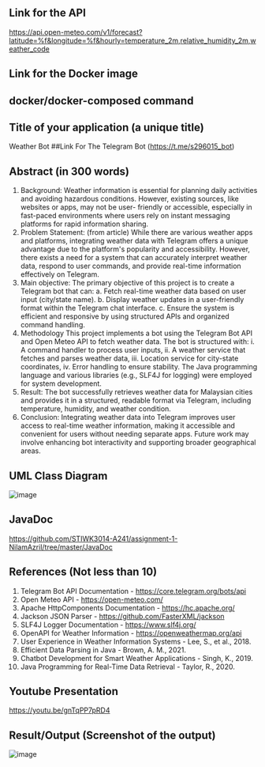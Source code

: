 
## Link for the API
https://api.open-meteo.com/v1/forecast?latitude=%f&longitude=%f&hourly=temperature_2m,relative_humidity_2m,weather_code
## Link for the Docker image 

## docker/docker-composed command

## Title of your application (a unique title)
Weather Bot 
##Link For The Telegram Bot
(https://t.me/s296015_bot)
## Abstract (in 300 words)
   1. Background:
    Weather information is essential for planning daily activities and avoiding hazardous conditions. However, existing sources, like websites or apps, may not be user-            friendly or accessible, especially in fast-paced environments where users rely on instant messaging platforms for rapid information sharing.
   2. Problem Statement: (from article)
    While there are various weather apps and platforms, integrating weather data with Telegram offers a unique advantage due to the platform's popularity and accessibility.        However, there exists a need for a system that can accurately interpret weather data, respond to user commands, and provide real-time information effectively on Telegram.
   3. Main objective:
 The primary objective of this project is to create a Telegram bot that can:
   a. Fetch real-time weather data based on user input (city/state name).
   b. Display weather updates in a user-friendly format within the Telegram chat interface.
   c. Ensure the system is efficient and responsive by using structured APIs and organized command handling.
   4. Methodology
      This project implements a bot using the Telegram Bot API and Open Meteo API to fetch weather data. The bot is structured with:
   i. A command handler to process user inputs,
   ii. A weather service that fetches and parses weather data,
   iii. Location service for city-state coordinates,
   iv. Error handling to ensure stability. The Java programming language and various libraries (e.g., SLF4J for logging) were employed for system development.
   5. Result:
   The bot successfully retrieves weather data for Malaysian cities and provides it in a structured, readable format via Telegram, including temperature, humidity, and weather    condition.
   6. Conclusion:
   Integrating weather data into Telegram improves user access to real-time weather information, making it accessible and convenient for users without needing separate apps.      Future work may involve enhancing bot interactivity and supporting broader geographical areas.



## UML Class Diagram
![image](https://github.com/user-attachments/assets/928fc724-3154-4ea8-b251-ac54773b0a21)

## JavaDoc
https://github.com/STIWK3014-A241/assignment-1-NilamAzril/tree/master/JavaDoc
## References (Not less than 10)
1. Telegram Bot API Documentation - https://core.telegram.org/bots/api
2. Open Meteo API - https://open-meteo.com/
3. Apache HttpComponents Documentation - https://hc.apache.org/
4. Jackson JSON Parser - https://github.com/FasterXML/jackson
5. SLF4J Logger Documentation - https://www.slf4j.org/
6. OpenAPI for Weather Information - https://openweathermap.org/api
7. User Experience in Weather Information Systems - Lee, S., et al., 2018.
8. Efficient Data Parsing in Java - Brown, A. M., 2021.
9. Chatbot Development for Smart Weather Applications - Singh, K., 2019.
10. Java Programming for Real-Time Data Retrieval - Taylor, R., 2020.
## Youtube Presentation
https://youtu.be/gnTqPP7pRD4
## Result/Output (Screenshot of the output)
![image](https://github.com/user-attachments/assets/788dc53d-bebb-4a58-86a1-c83ceab5b195)


